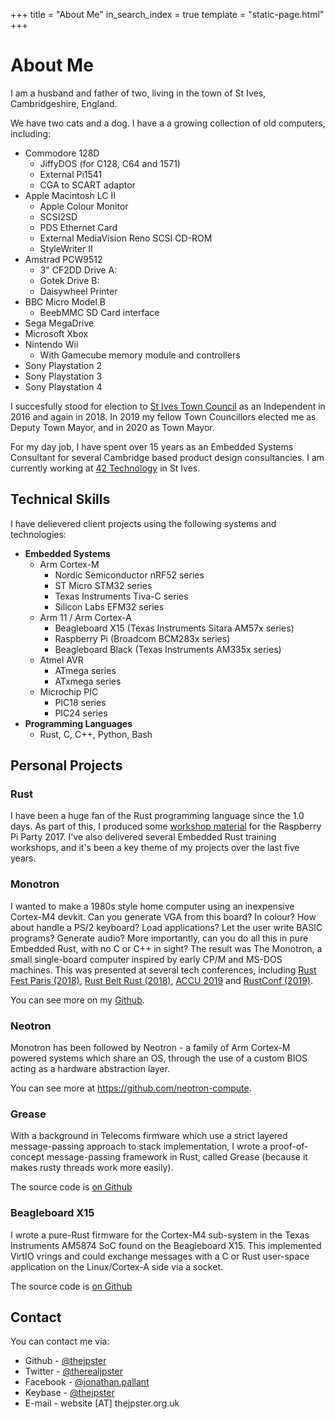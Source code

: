 +++
title = "About Me"
in_search_index = true
template = "static-page.html"
+++

# About Me

I am a husband and father of two, living in the town of St Ives, Cambridgeshire, England.

We have two cats and a dog. I have a a growing collection of old computers, including:

* Commodore 128D
   * JiffyDOS (for C128, C64 and 1571)
   * External Pi1541
   * CGA to SCART adaptor
* Apple Macintosh LC II
   * Apple Colour Monitor
   * SCSI2SD
   * PDS Ethernet Card
   * External MediaVision Reno SCSI CD-ROM
   * StyleWriter II
* Amstrad PCW9512
   * 3" CF2DD Drive A:
   * Gotek Drive B:
   * Daisywheel Printer
* BBC Micro Model B
   * BeebMMC SD Card interface
* Sega MegaDrive
* Microsoft Xbox
* Nintendo Wii
   * With Gamecube memory module and controllers
* Sony Playstation 2
* Sony Playstation 3
* Sony Playstation 4

I succesfully stood for election to [St Ives Town Council](https://www.stivestowncouncil.gov.uk) as an Independent in 2016 and again in 2018. In 2019 my fellow Town Councillors elected me as Deputy Town Mayor, and in 2020 as Town Mayor.

For my day job, I have spent over 15 years as an Embedded Systems Consultant for several Cambridge based product design consultancies. I am currently working at [42 Technology](https://42technology.com) in St Ives.

## **Technical Skills**

I have delievered client projects using the following systems and technologies:

* **Embedded Systems**
    * Arm Cortex-M
        * Nordic Semiconductor nRF52 series
        * ST Micro STM32 series
        * Texas Instruments Tiva-C series
        * Silicon Labs EFM32 series
    * Arm 11 / Arm Cortex-A
        * Beagleboard X15 (Texas Instruments Sitara AM57x series)
        * Raspberry Pi (Broadcom BCM283x series)
        * Beagleboard Black (Texas Instruments AM335x series)
    * Atmel AVR
        * ATmega series
        * ATxmega series
    * Microchip PIC
        * PIC18 series
        * PIC24 series
* **Programming Languages**
    * Rust, C, C++, Python, Bash

## **Personal Projects**

### Rust

I have been a huge fan of the Rust programming language since the 1.0 days. As part of this, I produced some [workshop material](https://github.com/thejpster/pi-workshop-rs) for the Raspberry Pi Party 2017. I've also delivered several Embedded Rust training workshops, and it's been a key theme of my projects over the last five years.

### Monotron

I wanted to make a 1980s style home computer using an inexpensive Cortex-M4 devkit. Can you generate VGA from this board? In colour? How about handle a PS/2 keyboard? Load applications? Let the user write BASIC programs? Generate audio? More importantly, can you do all this in pure Embedded Rust, with no C or C++ in sight? The result was The Monotron, a small single-board computer inspired by early CP/M and MS-DOS machines. This was presented at several tech conferences, including [Rust Fest Paris (2018)](https://www.youtube.com/watch?v=pTEYqpcQ6lg&t=2s), [Rust Belt Rust (2018)](https://www.youtube.com/watch?v=xBRFtlT5Pfs&t=33s), [ACCU 2019](https://www.youtube.com/watch?v=BmjqAhRtvHI) and [RustConf (2019)](https://www.youtube.com/watch?v=PXaSUiGgyEw).

You can see more on my [Github](https://github.com/thejpster/monotron).

### Neotron

Monotron has been followed by Neotron - a family of Arm Cortex-M powered systems which share an OS, through the use of a custom BIOS acting as a hardware abstraction layer.

You can see more at <https://github.com/neotron-compute>.

### Grease

With a background in Telecoms firmware which use a strict layered message-passing approach to stack implementation, I wrote a proof-of-concept message-passing framework in Rust, called Grease (because it makes rusty threads work more easily).

The source code is [on Github](https://github.com/thejpster/grease) 

### Beagleboard X15

I wrote a pure-Rust firmware for the Cortex-M4 sub-system in the Texas Instruments AM5874 SoC found on the Beagleboard X15. This implemented VirtIO vrings and could exchange messages with a C or Rust user-space application on the Linux/Cortex-A side via a socket.

The source code is [on Github](https://github.com/thejpster/rust-beagleboardx15-demo) 

## **Contact**

You can contact me via:

* Github - [@thejpster](https://github.com/thejpster)
* Twitter - [@therealjpster](https://twitter.com/therealjpster)
* Facebook - [@jonathan.pallant](https://facebook.com/jonathan.pallant)
* Keybase - [@thejpster](https://keybase.io/thejpster)
* E-mail - website [&#65;T] thejpster.org.uk

